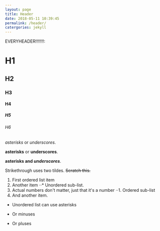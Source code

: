 ```yaml
---
layout: page
title: Header
date: 2018-05-11 10:39:45
permalink: /header/
catergories: jekyll
---
```





EVERYHEADER!!!!!!!:

# H1
## H2
### H3
#### H4
##### H5
###### H6

*asterisks* or _underscores_.

**asterisks** or __underscores__.

**asterisks and _underscores_**.

Strikethrough uses two tildes. ~~Scratch this.~~

1. First ordered list item
2. Another item
⋅⋅* Unordered sub-list. 
1. Actual numbers don't matter, just that it's a number
⋅⋅1. Ordered sub-list
4. And another item.

* Unordered list can use asterisks
- Or minuses
+ Or pluses
